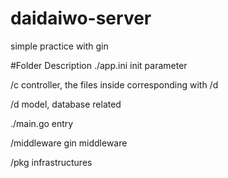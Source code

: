 # daidaiwo-server
simple practice with gin

#Folder Description 
./app.ini           init parameter 

/c                  controller, the files inside corresponding with /d                

/d                  model,  database related 

./main.go           entry

/middleware         gin middleware

/pkg                infrastructures